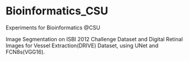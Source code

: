# Bioinformatics_CSU
Experiments for Bioinformatics @CSU

Image Segmentation on ISBI 2012 Challenge Dataset and Digital Retinal Images for Vessel Extraction(DRIVE) Dataset, using UNet and FCN8s(VGG16).
